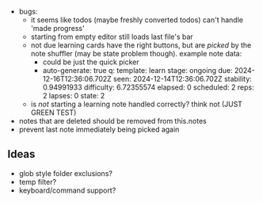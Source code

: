 
- bugs:
	- it seems like todos (maybe freshly converted todos) can't handle 'made progress'
	- starting from empty editor still loads last file's bar
	- not due learning cards have the right buttons, but are *picked* by the note shuffler (may be state problem though). example note data:
		- could be just the quick picker
		- auto-generate: true
q:
  template: learn
  stage: ongoing
  due: 2024-12-16T12:36:06.702Z
  seen: 2024-12-14T12:36:06.702Z
  stability: 0.94991933
  difficulty: 6.72355574
  elapsed: 0
  scheduled: 2
  reps: 2
  lapses: 0
  state: 2
	- is *not* starting a learning note handled correctly? think not (JUST GREEN TEST)
- notes that are deleted should be removed from this.notes
- prevent last note immediately being picked again

## Ideas

- glob style folder exclusions?
- temp filter?
- keyboard/command support?
